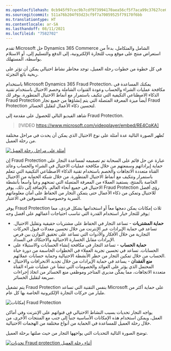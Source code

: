 ```yaml
---
ms.openlocfilehash: 0cb945f97cec9b7cdf973994170aea56cf5f7aca99c37627ce6b5a8da0983bd8
ms.sourcegitcommit: 511a76b204f93d23cf9f7a70059525f79170f6bb
ms.translationtype: HT
ms.contentlocale: ar-SA
ms.lasthandoff: 08/11/2021
ms.locfileid: "7582702"
---
```

تقدم Microsoft حل Dynamics 365 Commerce الشامل والمتكامل، بدءاً من استعراض منتج على موقع ويب للتجارة الإلكترونية، إلى الدفع والتسليم إلى، أو الاستلام بواسطة، المستهلك. 

في كل خطوة من خطوات رحلة العميل، توجد مخاطر نشاط احتيالي يمكن أن تؤثر على ربحية بائع التجزئة. 

باستخدام Microsoft Dynamics 365 Fraud Protection، يمكنك المساعدة في مكافحة عمليات الشراء والحساب وعودة القنوات الشاملة وخصم الاحتيال باستخدام تقنية الذكاء الاصطناعي التكيفية التي تتكيف باستمرار مع أنماط الاحتيال المتطورة. يوفر لك Fraud Protection أيضاً ميزة المعرفة المتصلة التي يتم إنشاؤها من جميع تجار Fraud Protection لتحسين ذكاء الأعمال لتقليل الخسائر.

شاهد الفيديو التالي للحصول على مقدمة إلى Fraud Protection.

> [!VIDEO https://www.microsoft.com/videoplayer/embed/RE4CpKA]

تُظهر الصورة التالية عدة أمثلة على نوع الاحتيال الذي يمكن أن يحدث في مراحل مختلفة من رحلة العميل.

[![أمثلة على مراحل رحلة العميل](../media/customer-journey.png) ](../media/customer-journey.png#lightbox)


إن Fraud Protection عبارة عن حل قائم على السحابة تم تصميمه لمساعدة التجار على حماية إيراداتهم وسمعتهم من خلال مكافحة عمليات الاحتيال في الشراء والحساب وعائد القناة متعددة الاتجاهات والخصم باستخدام تقنية الذكاء الاصطناعي التكيفية التي تتعلم باستمرار وتتكيف مع أنماط الاحتيال المتطورة. من خلال شبكة الحماية من الاحتيال الخاصة بالمنتج، يستفيد العملاء من المعرفة المتصلة التي تمنحهم وعياً واسعاً بأنشطة الاحتيال في جميع أنحاء العالم. بالإضافة إلى ذلك، يوفر Fraud Protection رؤى أفضل للاحتيال وتمكن من ذكاء الأعمال حتى يتمكن التجار من الحفاظ على أمان معلوماتهم السرية وخصوصية المتسوقين في الاعتبار.

يوفر Fraud Protection ثلاث إمكانات يمكن دمجها معاً أو استخدامها بشكل فردي، مما يوفر للتجار خيار استخدام القدرة التي تناسب احتياجات أعمالهم على أفضل وجه: 

- **حماية المشتريات** - تساعد التجار في الحفاظ على مشتريات حقيقية وتقليل الاحتيال. تساعد في حماية الإيرادات عبر الإنترنت من خلال تحسين معدلات قبول الحركات التجارية من خلال الأفكار والأدوات التي تساعد على تحقيق التوازن بين فرص الإيرادات مقابل الخسارة الاحتيالية والاحتكاك في السداد.
- **حماية الحساب** - تساعد التجار في مكافحة إنشاء الحسابات والاستيلاء على الحسابات. تساعد في تحسين تجربة العملاء في الخطوات الحاسمة من دورة حياة الحساب من خلال تمكين التجار من حظر الأنشطة الاحتيالية وحماية حسابات عملائهم.
- **منع الفقدان** - يساعد في حماية الإيرادات من خلال تحديد الانحرافات والاحتيال المحتمل الذي يؤثر على العوائد والخصومات التي تنشأ عن عمليات شراء القناة متعددة الاتجاهات، مما يمكّن مديري المتاجر وموظفي منع الخسائر من اتخاذ إجراءات سريعة لتقليل الخسائر.

يتم تشغيل Fraud Protection بنفس التقنية التي تساعد Microsoft على حماية أكثر من مليار من حركات التجارة الإلكترونية الخاصة بها كل عام.



![إمكانات Fraud Protection](../media/core-capabilities.png)

يواجه التجار تحديات بسبب النشاط الاحتيالي في قنواتهم على الإنترنت وفي أماكن العمل، ويمكن استخدام هذه الإمكانات الأساسية جنباً إلى جنب مع المنتجات الأخرى، من خلال رحلة العميل للمساعدة في الحماية من أنواع مختلفة من الهجمات الاحتيالية. 

توضح الصورة التالية التحديات التي يواجهها التجار من حيث صلتها برحلة العميل.


[![تحديات Fraud protection أثناء رحلة العميل](../media/merchant-challenges.png) ](../media/merchant-challenges.png#lightbox) 

